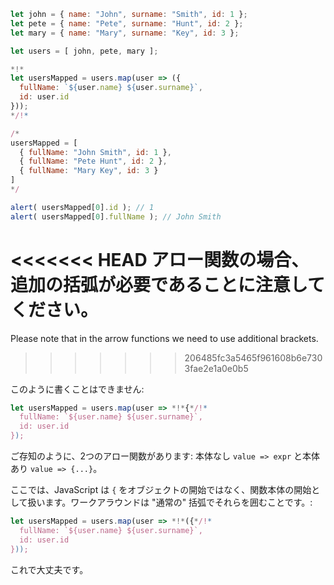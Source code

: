 
```js run no-beautify
let john = { name: "John", surname: "Smith", id: 1 };
let pete = { name: "Pete", surname: "Hunt", id: 2 };
let mary = { name: "Mary", surname: "Key", id: 3 };

let users = [ john, pete, mary ];

*!*
let usersMapped = users.map(user => ({
  fullName: `${user.name} ${user.surname}`,
  id: user.id
}));
*/!*

/*
usersMapped = [
  { fullName: "John Smith", id: 1 },
  { fullName: "Pete Hunt", id: 2 },
  { fullName: "Mary Key", id: 3 }
]
*/

alert( usersMapped[0].id ); // 1
alert( usersMapped[0].fullName ); // John Smith
```

<<<<<<< HEAD
アロー関数の場合、追加の括弧が必要であることに注意してください。
=======
Please note that in the arrow functions we need to use additional brackets. 
>>>>>>> 206485fc3a5465f961608b6e7303fae2e1a0e0b5

このように書くことはできません:
```js
let usersMapped = users.map(user => *!*{*/!*
  fullName: `${user.name} ${user.surname}`,
  id: user.id
});
```

ご存知のように、2つのアロー関数があります: 本体なし `value => expr` と本体あり `value => {...}`。

ここでは、JavaScript は `{` をオブジェクトの開始ではなく、関数本体の開始として扱います。ワークアラウンドは "通常の" 括弧でそれらを囲むことです。:

```js
let usersMapped = users.map(user => *!*({*/!*
  fullName: `${user.name} ${user.surname}`,
  id: user.id
}));
```

これで大丈夫です。
